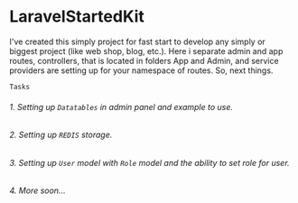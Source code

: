 # LaravelStartedKit
I've created this simply project for fast start to develop any simply or biggest project (like web shop, blog, etc.).
Here i separate admin and app routes, controllers, that is located in folders App and Admin, and service providers are setting up for your namespace of routes.
So, next things.

`Tasks`
###### 1.  Setting up `Datatables` in admin panel and example to use.
###### 2.  Setting up `REDIS` storage.
###### 3.  Setting up `User` model with `Role` model and the ability to set role for user.
###### 4.  More soon...
